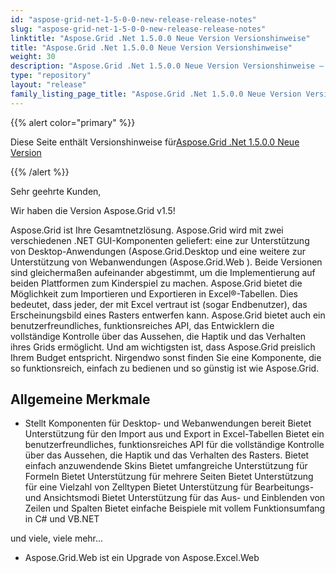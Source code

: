 ```yaml
---
id: "aspose-grid-net-1-5-0-0-new-release-release-notes"
slug: "aspose-grid-net-1-5-0-0-new-release-release-notes"
linktitle: "Aspose.Grid .Net 1.5.0.0 Neue Version Versionshinweise"
title: "Aspose.Grid .Net 1.5.0.0 Neue Version Versionshinweise"
weight: 30
description: "Aspose.Grid .Net 1.5.0.0 Neue Version Versionshinweise – the latest updates and fixes."
type: "repository"
layout: "release"
family_listing_page_title: "Aspose.Grid .Net 1.5.0.0 Neue Version Versionshinweise"
---
```

{{% alert color="primary" %}} 

 Diese Seite enthält Versionshinweise für[Aspose.Grid .Net 1.5.0.0 Neue Version](https://releases.aspose.com/cells/net/new-releases/aspose.grid-.net-1.5.0.0-new-release/)

{{% /alert %}} 

 Sehr geehrte Kunden,

 Wir haben die Version Aspose.Grid v1.5!

Aspose.Grid 
 ist Ihre Gesamtnetzlösung. Aspose.Grid wird mit zwei verschiedenen .NET GUI-Komponenten geliefert: eine zur Unterstützung von Desktop-Anwendungen (Aspose.Grid.Desktop
 und eine weitere zur Unterstützung von Webanwendungen (Aspose.Grid.Web
 ). Beide Versionen sind gleichermaßen aufeinander abgestimmt, um die Implementierung auf beiden Plattformen zum Kinderspiel zu machen. Aspose.Grid bietet die Möglichkeit zum Importieren und Exportieren in Excel®-Tabellen. Dies bedeutet, dass jeder, der mit Excel vertraut ist (sogar Endbenutzer), das Erscheinungsbild eines Rasters entwerfen kann. Aspose.Grid bietet auch ein benutzerfreundliches, funktionsreiches API, das Entwicklern die vollständige Kontrolle über das Aussehen, die Haptik und das Verhalten ihres Grids ermöglicht. Und am wichtigsten ist, dass Aspose.Grid preislich Ihrem Budget entspricht. Nirgendwo sonst finden Sie eine Komponente, die so funktionsreich, einfach zu bedienen und so günstig ist wie Aspose.Grid.
## **Allgemeine Merkmale**
- Stellt Komponenten für Desktop- und Webanwendungen bereit
 Bietet Unterstützung für den Import aus und Export in Excel-Tabellen
 Bietet ein benutzerfreundliches, funktionsreiches API für die vollständige Kontrolle über das Aussehen, die Haptik und das Verhalten des Rasters.
 Bietet einfach anzuwendende Skins
Bietet umfangreiche Unterstützung für Formeln
 Bietet Unterstützung für mehrere Seiten
 Bietet Unterstützung für eine Vielzahl von Zelltypen
 Bietet Unterstützung für Bearbeitungs- und Ansichtsmodi
 Bietet Unterstützung für das Aus- und Einblenden von Zeilen und Spalten
 Bietet einfache Beispiele mit vollem Funktionsumfang in C# und VB.NET

 und viele, viele mehr...



- Aspose.Grid.Web ist ein Upgrade von Aspose.Excel.Web
